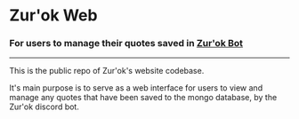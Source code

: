 # Zur'ok Web

### For users to manage their quotes saved in [Zur'ok Bot](https://github.com/Yorimor/ZurokBot)

---
This is the public repo of Zur'ok's website codebase.

It's main purpose is to serve as a web interface for users to view and manage any quotes that have been saved to the mongo database, by the Zur'ok discord bot.
